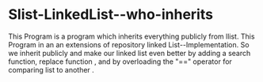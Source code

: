 # Slist-LinkedList--who-inherits
This Program is a program which inherits everything publicly from llist. This Program in an an extensions of repository linked List--Implementation.  So we inherit publicly and make our linked list even better by adding a search function, replace function , and by overloading the "==" operator for comparing list to another .
